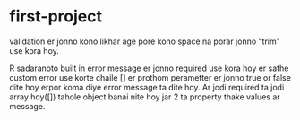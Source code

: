 # first-project

validation er jonno kono likhar age pore kono space na porar jonno "trim" use kora hoy.

R sadaranoto built in error message er jonno required use kora hoy er sathe custom error use korte chaile [] er prothom perametter er jonno true or false dite hoy erpor koma diye error message ta dite hoy. Ar jodi required ta jodi array hoy([]) tahole object banai nite hoy jar 2 ta property thake values ar message.
